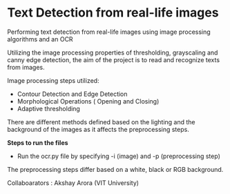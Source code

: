 # Text Detection from real-life images

Performing text detection from real-life images using image processing algorithms and an OCR

Utilizing the image processing properties of thresholding, grayscaling and canny edge detection, the aim of the project is to read and recognize texts from images. 

Image processing steps utilized:

- Contour Detection and Edge Detection
- Morphological Operations ( Opening and Closing)
- Adaptive thresholding

There are different methods defined based on the lighting and the background of the images as it affects the preprocessing steps.

**Steps to run the files**

- Run the ocr.py file by specifying -i (image) and -p (preprocessing step)

The preprocessing steps differ based on a white, black or RGB background.


Collaboarators : Akshay Arora (VIT University)
